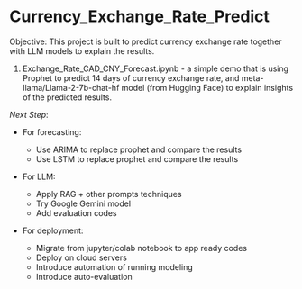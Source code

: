 # Currency_Exchange_Rate_Predict
Objective: This project is built to predict currency exchange rate together with LLM models to explain the results. 

1. Exchange_Rate_CAD_CNY_Forecast.ipynb - a simple demo that is using Prophet to predict 14 days of currency exchange rate, and meta-llama/Llama-2-7b-chat-hf model (from Hugging Face) to explain insights of the predicted results.

*Next Step*:
- For forecasting: 
  - Use ARIMA to replace prophet and compare the results
  - Use LSTM to replace prophet and compare the results
 
- For LLM:
  - Apply RAG + other prompts techniques
  - Try Google Gemini model
  - Add evaluation codes
 
- For deployment:
  - Migrate from jupyter/colab notebook to app ready codes
  - Deploy on cloud servers
  - Introduce automation of running modeling
  - Introduce auto-evaluation 
